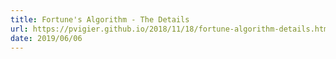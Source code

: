 ```yaml
---
title: Fortune's Algorithm - The Details
url: https://pvigier.github.io/2018/11/18/fortune-algorithm-details.html
date: 2019/06/06
---
```

